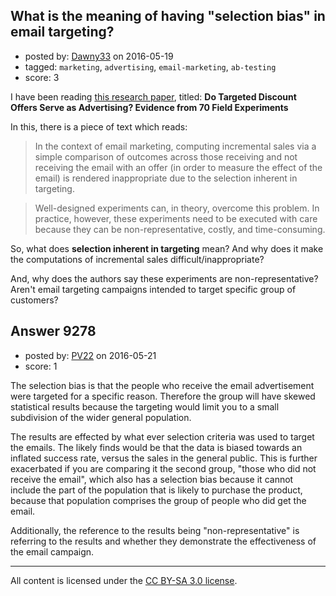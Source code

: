 ## What is the meaning of having "selection bias" in email targeting?

- posted by: [Dawny33](https://stackexchange.com/users/6444670/dawny33) on 2016-05-19
- tagged: `marketing`, `advertising`, `email-marketing`, `ab-testing`
- score: 3

I have been reading [this research paper][1], titled: **Do Targeted Discount Offers Serve as Advertising? Evidence from 70 Field Experiments**

In this, there is a piece of text which reads:

> In the context of email marketing, computing incremental sales via a
> simple comparison of outcomes across those receiving and not receiving
> the email with an offer (in order to measure the effect of the email) is rendered
> inappropriate due to the selection inherent in targeting.

> Well-designed experiments can, in theory, overcome this problem. In
> practice, however, these experiments need to be executed with care
> because they can be non-representative, costly, and time-consuming.

So, what does **selection inherent in targeting** mean? And why does it make the computations of incremental sales difficult/inappropriate?

And, why does the authors say these experiments are non-representative? Aren't email targeting campaigns intended to target specific group of customers?



  [1]: http://papers.ssrn.com/sol3/papers.cfm?abstract_id=2530290


## Answer 9278

- posted by: [PV22](https://stackexchange.com/users/8264469/pv22) on 2016-05-21
- score: 1

The selection bias is that the people who receive the email advertisement were targeted for a specific reason. Therefore the group will have skewed statistical results because the targeting would limit you to a small subdivision of the wider general population. 

The results are effected by what ever selection criteria was used to target the emails. The likely finds would be that the data is biased towards an inflated success rate, versus the sales in the general public. This is further exacerbated if you are comparing it the second group, "those who did not receive the email", which also has a selection bias because it cannot include the part of the population that is likely to purchase the product, because that population comprises the group of people who did get the email.

Additionally, the reference to the results being "non-representative" is referring to the results and whether they demonstrate the effectiveness of the email campaign.



---

All content is licensed under the [CC BY-SA 3.0 license](https://creativecommons.org/licenses/by-sa/3.0/).

